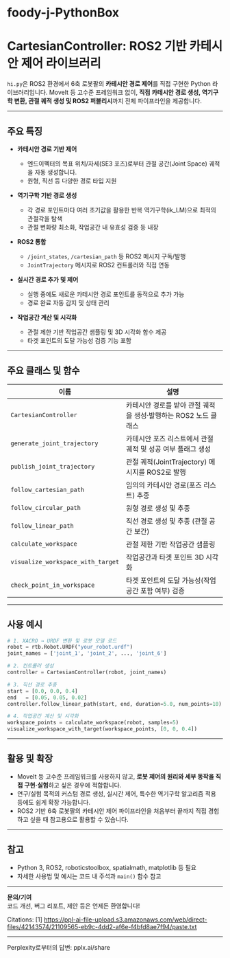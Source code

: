 # foody-j-PythonBox


# CartesianController: ROS2 기반 카테시안 제어 라이브러리

`hi.py`은 ROS2 환경에서 6축 로봇팔의 **카테시안 경로 제어**를 직접 구현한 Python 라이브러리입니다. MoveIt 등 고수준 프레임워크 없이, **직접 카테시안 경로 생성, 역기구학 변환, 관절 궤적 생성 및 ROS2 퍼블리시**까지 전체 파이프라인을 제공합니다.

---

## 주요 특징

- **카테시안 경로 기반 제어**  
  - 엔드이펙터의 목표 위치/자세(SE3 포즈)로부터 관절 공간(Joint Space) 궤적을 자동 생성합니다.
  - 원형, 직선 등 다양한 경로 타입 지원

- **역기구학 기반 경로 생성**  
  - 각 경로 포인트마다 여러 초기값을 활용한 반복 역기구학(ik_LM)으로 최적의 관절각을 탐색
  - 관절 변화량 최소화, 작업공간 내 유효성 검증 등 내장

- **ROS2 통합**  
  - `/joint_states`, `/cartesian_path` 등 ROS2 메시지 구독/발행
  - `JointTrajectory` 메시지로 ROS2 컨트롤러와 직접 연동

- **실시간 경로 추가 및 제어**  
  - 실행 중에도 새로운 카테시안 경로 포인트를 동적으로 추가 가능
  - 경로 완료 자동 감지 및 상태 관리

- **작업공간 계산 및 시각화**  
  - 관절 제한 기반 작업공간 샘플링 및 3D 시각화 함수 제공
  - 타겟 포인트의 도달 가능성 검증 기능 포함

---

## 주요 클래스 및 함수

| 이름                       | 설명                                                         |
|---------------------------|-------------------------------------------------------------|
| `CartesianController`     | 카테시안 경로를 받아 관절 궤적을 생성·발행하는 ROS2 노드 클래스      |
| `generate_joint_trajectory` | 카테시안 포즈 리스트에서 관절 궤적 및 성공 여부 플래그 생성         |
| `publish_joint_trajectory`  | 관절 궤적(JointTrajectory) 메시지를 ROS2로 발행                  |
| `follow_cartesian_path`     | 임의의 카테시안 경로(포즈 리스트) 추종                           |
| `follow_circular_path`      | 원형 경로 생성 및 추종                                         |
| `follow_linear_path`        | 직선 경로 생성 및 추종 (관절 공간 보간)                         |
| `calculate_workspace`       | 관절 제한 기반 작업공간 샘플링                                 |
| `visualize_workspace_with_target` | 작업공간과 타겟 포인트 3D 시각화                        |
| `check_point_in_workspace`  | 타겟 포인트의 도달 가능성(작업공간 포함 여부) 검증               |

---

## 사용 예시

```python
# 1. XACRO → URDF 변환 및 로봇 모델 로드
robot = rtb.Robot.URDF("your_robot.urdf")
joint_names = ['joint_1', 'joint_2', ..., 'joint_6']

# 2. 컨트롤러 생성
controller = CartesianController(robot, joint_names)

# 3. 직선 경로 추종
start = [0.0, 0.0, 0.4]
end   = [0.05, 0.05, 0.02]
controller.follow_linear_path(start, end, duration=5.0, num_points=10)

# 4. 작업공간 계산 및 시각화
workspace_points = calculate_workspace(robot, samples=5)
visualize_workspace_with_target(workspace_points, [0, 0, 0.4])
```

---

## 활용 및 확장

- MoveIt 등 고수준 프레임워크를 사용하지 않고, **로봇 제어의 원리와 세부 동작을 직접 구현·실험**하고 싶은 경우에 적합합니다.
- 연구/실험 목적의 커스텀 경로 생성, 실시간 제어, 특수한 역기구학 알고리즘 적용 등에도 쉽게 확장 가능합니다.
- ROS2 기반 6축 로봇팔의 카테시안 제어 파이프라인을 처음부터 끝까지 직접 경험하고 싶을 때 참고용으로 활용할 수 있습니다.

---

## 참고

- Python 3, ROS2, roboticstoolbox, spatialmath, matplotlib 등 필요
- 자세한 사용법 및 예시는 코드 내 주석과 `main()` 함수 참고

---

**문의/기여**  
코드 개선, 버그 리포트, 제안 등은 언제든 환영합니다!

Citations:
[1] https://ppl-ai-file-upload.s3.amazonaws.com/web/direct-files/42143574/21109565-eb9c-4dd2-af6e-f4bfd8ae7f94/paste.txt

---
Perplexity로부터의 답변: pplx.ai/share